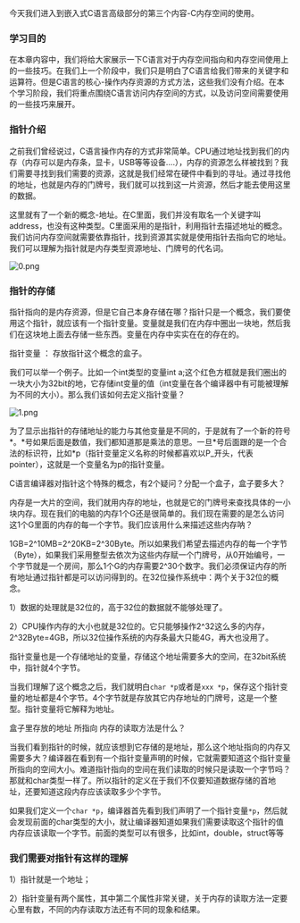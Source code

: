 今天我们进入到嵌入式C语言高级部分的第三个内容-C内存空间的使用。

### 学习目的

在本章内容中，我们将给大家展示一下C语言对于内存空间指向和内存空间使用上的一些技巧。在我们上一个阶段中，我们只是明白了C语言给我们带来的关键字和运算符。但是C语言的核心-操作内存资源的方式方法，这些我们没有介绍。在本个学习阶段，我们将重点围绕C语言访问内存空间的方式，以及访问空间需要使用的一些技巧来展开。

### 指针介绍

之前我们曾经说过，C语言操作内存的方式非常简单。CPU通过地址找到我们的内存（内存可以是内存条，显卡，USB等等设备….），内存的资源怎么样被找到？我们需要寻找到我们需要的资源，这就是我们经常在硬件中看到的寻址。通过寻找他的地址，也就是内存的门牌号，我们就可以找到这一片资源，然后才能去使用这里的数据。

这里就有了一个新的概念-地址。在C里面，我们并没有取名一个关键字叫address，也没有这种类型。C里面采用的是指针，利用指针去描述地址的概念。我们访问内存空间就需要依靠指针，找到资源其实就是使用指针去指向它的地址。我们可以理解为指针就是内存类型资源地址、门牌号的代名词。

![0.png](http://www.maiziedu.com/uploads/new_img/TQT1zGDLQ4fb595oFX.png)

### 指针的存储

指针指向的是内存资源，但是它自己本身存储在哪？指针只是一个概念，我们要使用这个指针，就应该有一个指针变量。变量就是我们在内存中圈出一块地，然后我们在这块地上面去存储一些东西。变量在内存中实实在在的存在的。

指针变量 ： 存放指针这个概念的盒子。

我们可以举一个例子。比如一个int类型的变量int a;这个红色方框就是我们圈出的一块大小为32bit的地，它存储int变量的值（int变量在各个编译器中有可能被理解为不同的大小）。那么我们该如何去定义指针变量？

![1.png](http://www.maiziedu.com/uploads/new_img/7fuAgzfAf1VBiCy4A4.png)

为了显示出指针的存储地址的能力与其他变量是不同的，于是就有了一个新的符号\*。\*号如果后面是数值，我们都知道那是乘法的意思。一旦\*号后面跟的是一个合法的标识符，比如*p（指针变量定义名称的时候都喜欢以P_开头，代表pointer），这就是一个变量名为p的指针变量。

C语言编译器对指针这个特殊的概念，有2个疑问？分配一个盒子，盒子要多大？     

内存是一大片的空间，我们就用内存的地址，也就是它的门牌号来查找具体的一小块内存。现在我们的电脑的内存1个G还是很简单的。我们现在需要的是怎么访问这1个G里面的内存的每一个字节。我们应该用什么来描述这些内存呐？

1GB=2^10MB=2^20KB=2^30Byte。所以如果我们希望去描述内存的每一个字节（Byte），如果我们采用整型去依次为这些内存赋一个门牌号，从0开始编号，一个字节就是一个房间，那么1个G的内存需要2^30个数字。我们必须保证内存的所有地址通过指针都是可以访问得到的。在32位操作系统中：两个关于32位的概念。

1）数据的处理就是32位的，高于32位的数据就不能够处理了。

2）CPU操作内存的大小也就是32位的。它只能够操作2^32这么多的内存，2^32Byte=4GB，所以32位操作系统的内存条最大只能4G，再大也没用了。

指针变量也是一个存储地址的变量，存储这个地址需要多大的空间，在32bit系统中，指针就4个字节。

当我们理解了这个概念之后，我们就明白`char *p`或者是`xxx *p`，保存这个指针变量的地址都是4个字节。4个字节就是存放其它内存地址的门牌号，这是一个整型。指针变量将它解释为地址。

盒子里存放的地址 所指向 内存的读取方法是什么？

当我们看到指针的时候，就应该想到它存储的是地址，那么这个地址指向的内存又需要多大？编译器在看到有一个指针变量声明的时候，它就需要知道这个指针变量所指向的空间大小。难道指针指向的空间在我们读取的时候只是读取一个字节吗？那就和char类型一样了。所以指针的定义在于我们不仅要知道数据存储的首地址，还要知道这段内存应该读取多少个字节。

如果我们定义一个`char *p`，编译器首先看到我们声明了一个指针变量`*p`，然后就会发现前面的char类型的大小，就让编译器知道如果我们需要读取这个指针的值内存应该读取一个字节。前面的类型可以有很多，比如int，double，struct等等

### 我们需要对指针有这样的理解

1）指针就是一个地址；

2）指针变量有两个属性，其中第二个属性非常关键，关于内存的读取方法一定要心里有数，不同的内存读取方法还有不同的现象和结果。